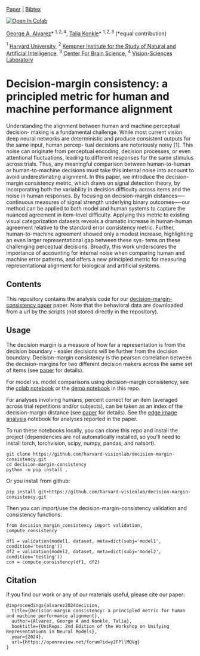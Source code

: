 
[Paper](https://openreview.net/forum?id=y2FPllMQVg) | [Bibtex](#bibtex)

[![Open In Colab](https://colab.research.google.com/assets/colab-badge.svg)](https://colab.research.google.com/drive/1iMycNR5rTfEtRheJfd0-HjAz3TKRD8xx?usp=sharing)

[George A. Alvarez](https://visionlab.harvard.edu/george/)\* $^{1,2,4}$, [Talia Konkle](https://konklab.fas.harvard.edu/)\* $^{1,2,3}$
(*equal contribution)

$^1$ [Harvard University](https://www.harvard.edu/), $^2$ [Kempner Institute for the Study of Natural and Artificial Intelligence](https://kempnerinstitute.harvard.edu/), $^3$ [Center For Brain Science](https://cbs.fas.harvard.edu/), $^4$ [Vision-Sciences Laboratory](https://visionlab.harvard.edu/)
<br>

# Decision-margin consistency: a principled metric for human and machine performance alignment

Understanding the alignment between human and machine perceptual decision- making is a fundamental challenge. While most current vision deep neural networks are deterministic and produce consistent outputs for the same input, human percep- tual decisions are notoriously noisy [1]. This noise can originate from perceptual encoding, decision processes, or even attentional fluctuations, leading to different responses for the same stimulus across trials. Thus, any meaningful comparison between human-to-human or human-to-machine decisions must take this internal noise into account to avoid underestimating alignment. In this paper, we introduce the decision-margin consistency metric, which draws on signal detection theory, by incorporating both the variability in decision difficulty across items and the noise in human responses. By focusing on decision-margin distances—-continuous measures of signal strength underlying binary outcomes—-our method can be applied to both model and human systems to capture the nuanced agreement in item-level difficulty. Applying this metric to existing visual categorization datasets reveals a dramatic increase in human-human agreement relative to the standard error consistency metric. Further, human-to-machine agreement showed only a modest increase, highlighting an even larger representational gap between these sys- tems on these challenging perceptual decisions. Broadly, this work underscores the importance of accounting for internal noise when comparing human and machine error patterns, and offers a new principled metric for measuring representational alignment for biological and artificial systems.

## Contents

This repository contains the analysis code for our [decision-margin-consistency paper](https://openreview.net/pdf?id=y2FPllMQVg) paper. Note that the behavioral data are downloaded from a url by the scripts (not stored directly in the repository).

## Usage

The decision margin is a measure of how far a representation is from the decision boundary - easier decisions will be further from the decision boundary. Decision-margin consistency is the pearson correlation between the decision-margins for two different decision makers across the same set of items (see [paper](https://openreview.net/forum?id=y2FPllMQVg) for details). 

For model vs. model comparisons using decision-margin consistency, see the [colab notebook](https://colab.research.google.com/drive/1iMycNR5rTfEtRheJfd0-HjAz3TKRD8xx?usp=sharing) or the [demo notebook](https://github.com/harvard-visionlab/decision-margin-consistency/blob/main/notebooks/demo_model_vs_model.ipynb) in this repo. 

For analyses involving humans, percent correct for an item (averaged across trial repetitions and/or subjects), can be taken as an index of the decision-margin distance (see [paper](https://openreview.net/forum?id=y2FPllMQVg) for details). See the [edge image analysis](https://github.com/harvard-visionlab/decision-margin-consistency/blob/main/notebooks/edge_data_analysis.ipynb) notebook for analyses reported in the paper.

To run these notebooks locally, you can clone this repo and install the project (dependencies are not automatically installed, so you'll need to install torch, torchvision, scipy, numpy, pandas, and natsort).
```
git clone https://github.com/harvard-visionlab/decision-margin-consistency.git
cd decision-margin-consistency
python -m pip install .
```

Or you install from github:
```
pip install git+https://github.com/harvard-visionlab/decision-margin-consistency.git
```

Then you can import/use the decision-margin-consistency validation and consistency functions.
```
from decision_margin_consistency import validation, compute_consistency

df1 = validation(model1, dataset, meta=dict(subj='model1', condition='testing'))
df2 = validation(model2, dataset, meta=dict(subj='model2', condition='testing'))
con = compute_consistency(df1, df2)
```


<a name="bibtex"></a>
## Citation

If you find our work or any of our materials useful, please cite our paper:
```
@inproceedings{alvarez2024decision,
  title={Decision-margin consistency: a principled metric for human and machine performance alignment},
  author={Alvarez, George A and Konkle, Talia},
  booktitle={UniReps: 2nd Edition of the Workshop on Unifying Representations in Neural Models},
  year={2024},
  url={https://openreview.net/forum?id=y2FPllMQVg}
}

```
